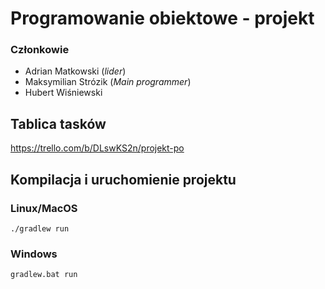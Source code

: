 # Programowanie obiektowe - projekt

### Członkowie
* Adrian Matkowski (*lider*)
* Maksymilian Strózik (*Main programmer*)
* Hubert Wiśniewski

## Tablica tasków
https://trello.com/b/DLswKS2n/projekt-po

## Kompilacja i uruchomienie projektu

### Linux/MacOS
`./gradlew run`

### Windows
`gradlew.bat run`

 

